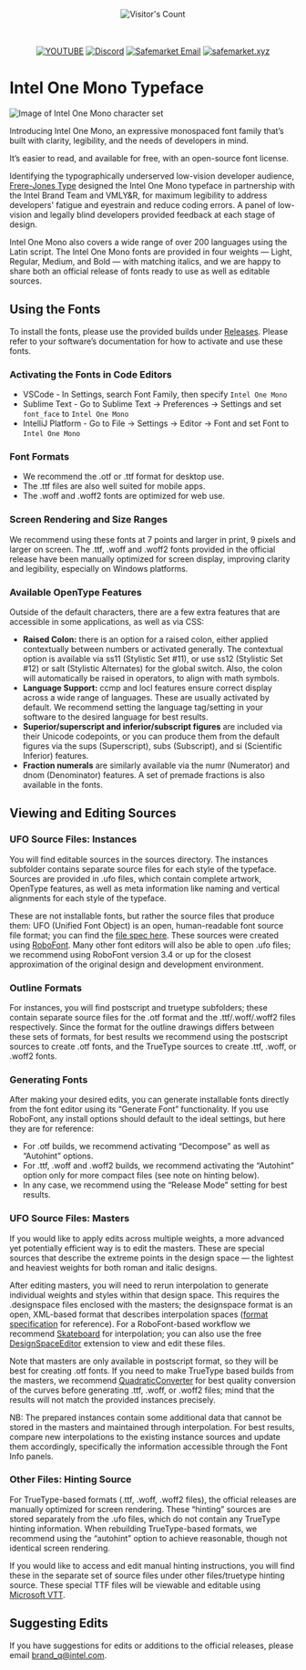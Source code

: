 <br/><br/>
<div align="center"> 
  <img src="https://profile-counter.glitch.me/Zhodisov/count.svg" alt="Visitor's Count" />
</div>
<br/><br/>

<div align="center">
  
[![YOUTUBE](https://img.shields.io/badge/Youtube-fc0000?style=for-the-badge&logo=YOUTUBE&logoColor=white)](https://www.youtube.com/@Jodis974)
[![Discord](https://img.shields.io/badge/Discord-6a85b9?style=for-the-badge&logo=discord&logoColor=white)](https://safemarket.xyz/discord)
[![Safemarket Email](https://img.shields.io/badge/safemarket_email-333333?style=for-the-badge&logo=gmail&logoColor=red)](mailto:support-checkout@safemarket.xyz)
[![safemarket.xyz](https://img.shields.io/badge/safemarket.xyz-0077B5?style=for-the-badge&logo=internet&logoColor=white)](https://safemarket.xyz/)

</div>





# Intel One Mono Typeface

![Image of Intel One Mono character set](https://github.com/intel/intel-one-mono/assets/130394986/6c921cf4-f614-41bd-a909-363bb19f9a30)

Introducing Intel One Mono, an expressive monospaced font family that’s built with clarity, legibility, and the needs of developers in mind.

It’s easier to read, and available for free, with an open-source font license.

Identifying the typographically underserved low-vision developer audience, [Frere-Jones Type](https://frerejones.com/) designed the Intel One Mono typeface in partnership with the Intel Brand Team and VMLY&R, for maximum legibility to address developers' fatigue and eyestrain and reduce coding errors. A panel of low-vision and legally blind developers provided feedback at each stage of design.

Intel One Mono also covers a wide range of over 200 languages using the Latin script. The Intel One Mono fonts are provided in four weights — Light, Regular, Medium, and Bold — with matching italics, and we are happy to share both an official release of fonts ready to use as well as editable sources.    

## Using the Fonts

To install the fonts, please use the provided builds under [Releases](https://github.com/intel/intel-one-mono/releases). Please refer to your software’s documentation for how to activate and use these fonts.

### Activating the Fonts in Code Editors
- VSCode - In Settings, search Font Family, then specify `Intel One Mono`
- Sublime Text - Go to Sublime Text -> Preferences -> Settings and set `font_face` to `Intel One Mono`
- IntelliJ Platform - Go to File -> Settings -> Editor -> Font and set Font to `Intel One Mono`

### Font Formats
- We recommend the .otf or .ttf format for desktop use.
- The .ttf files are also well suited for mobile apps.
- The .woff and .woff2 fonts are optimized for web use.

### Screen Rendering and Size Ranges
We recommend using these fonts at 7 points and larger in print, 9 pixels and larger on screen. The .ttf, .woff and .woff2 fonts provided in the official release have been manually optimized for screen display, improving clarity and legibility, especially on Windows platforms.

### Available OpenType Features
Outside of the default characters, there are a few extra features that are accessible in some applications, as well as via CSS:
- **Raised Colon:** there is an option for a raised colon, either applied contextually between numbers or activated generally. The contextual option is available via ss11 (Stylistic Set #11), or use ss12 (Stylistic Set #12) or salt (Stylistic Alternates) for the global switch. Also, the colon will automatically be raised in operators, to align with math symbols.
- **Language Support:** ccmp and locl features ensure correct display across a wide range of languages. These are usually activated by default. We recommend setting the language tag/setting in your software to the desired language for best results.
- **Superior/superscript and inferior/subscript figures** are included via their Unicode codepoints, or you can produce them from the default figures via the sups (Superscript), subs (Subscript), and si (Scientific Inferior) features.
- **Fraction numerals** are similarly available via the numr (Numerator) and dnom (Denominator) features. A set of premade fractions is also available in the fonts.

## Viewing and Editing Sources

### UFO Source Files: Instances
You will find editable sources in the sources directory. The instances subfolder contains separate source files for each style of the typeface. Sources are provided in .ufo files, which contain complete artwork, OpenType features, as well as meta information like naming and vertical alignments for each style of the typeface.

These are not installable fonts, but rather the source files that produce them: UFO (Unified Font Object) is an open, human-readable font source file format; you can find the [file spec here](https://github.com/unified-font-object/ufo-spec). 
These sources were created using [RoboFont](https://robofont.com/). Many other font editors will also be able to open .ufo files; we recommend using RoboFont version 3.4 or up for the closest approximation of the original design and development environment.

### Outline Formats
For instances, you will find postscript and truetype subfolders; these contain separate source files for the .otf format and the .ttf/.woff/.woff2 files respectively. Since the format for the outline drawings differs between these sets of formats, for best results we recommend using the postscript sources to create .otf fonts, and the TrueType sources to create .ttf, .woff, or .woff2 fonts.
 
### Generating Fonts
After making your desired edits, you can generate installable fonts directly from the font editor using its “Generate Font” functionality. If you use RoboFont, any install options should default to the ideal settings, but here they are for reference:
- For .otf builds, we recommend activating “Decompose” as well as “Autohint” options.
- For .ttf, .woff and .woff2 builds, we recommend activating the “Autohint” option only for more compact files (see note on hinting below).
- In any case, we recommend using the “Release Mode” setting for best results.
 
### UFO Source Files: Masters

If you would like to apply edits across multiple weights, a more advanced yet potentially efficient way is to edit the masters. These are special sources that describe the extreme points in the design space — the lightest and heaviest weights for both roman and italic designs.

After editing masters, you will need to rerun interpolation to generate individual weights and styles within that design space. This requires the .designspace files enclosed with the masters; the designspace format is an open, XML-based format that describes interpolation spaces ([format specification](https://github.com/fonttools/fonttools/tree/main/Doc/source/designspaceLib) for reference). For a RoboFont-based workflow we recommend [Skateboard](https://extensionstore.robofont.com/extensions/skateboard/) for interpolation; you can also use the free [DesignSpaceEditor](https://github.com/LettError/designSpaceRoboFontExtension) extension to view and edit these files.

Note that masters are only available in postscript format, so they will be best for creating .otf fonts. If you need to make TrueType based builds from the masters, we recommend [QuadraticConverter](https://github.com/BlackFoundry/QuadraticConverter) for best quality conversion of the curves before generating .ttf, .woff, or .woff2 files; mind that the results will not match the provided instances precisely.

NB: The prepared instances contain some additional data that cannot be stored in the masters and maintained through interpolation. For best results, compare new interpolations to the existing instance sources and update them accordingly, specifically the information accessible through the Font Info panels.


### Other Files: Hinting Source
For TrueType-based formats (.ttf, .woff, .woff2 files), the official releases are manually optimized for screen rendering. These “hinting” sources are stored separately from the .ufo files, which do not contain any TrueType hinting information. When rebuilding TrueType-based formats, we recommend using the “autohint” option to achieve reasonable, though not identical screen rendering.

If you would like to access and edit manual hinting instructions, you will find these in the separate set of source files under other files/truetype hinting source. These special TTF files will be viewable and editable using [Microsoft VTT](https://learn.microsoft.com/en-us/typography/tools/vtt/).
 
 
## Suggesting Edits
If you have suggestions for edits or additions to the official releases, please email brand_q@intel.com. 
